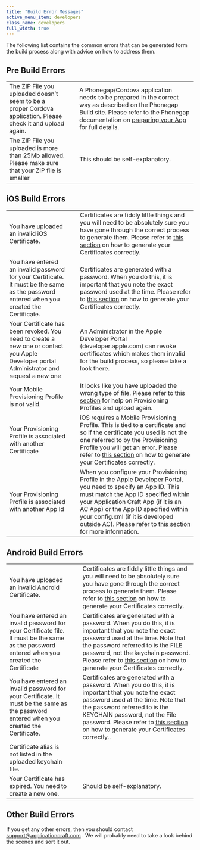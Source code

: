 ```yaml
---
title: "Build Error Messages"
active_menu_item: developers
class_name: developers
full_width: true
---
```



The following list contains the common errors that can be generated form the build process along with advice on how to address them.

## Pre Build Errors

<table>
<tr>
<td width="271">
The ZIP File you uploaded doesn’t seem to be a proper Cordova application. Please check it and upload again.

</td>
<td width="20">
</td>
<td width="595">
  A Phonegap/Cordova application needs to be prepared in the correct way as described on the Phonegap Build site. Please refer to the Phonegap documentation on <a href="http://build.phonegap.com/docs/preparing-your-app">preparing your App</a> for full details.

</td>
</tr>
<tr>
<td width="271">
The ZIP File you uploaded is more than 25Mb allowed. Please make sure that your ZIP file is smaller

</td>
<td width="20">
</td>
<td width="595">
This should be self-explanatory.

</td>
</tr>
</table>

## iOS Build Errors

<table>
<tr>
<td width="271">
You have uploaded an invalid iOS Certificate.

</td>
<td width="20">
</td>
<td width="595">
  Certificates are fiddly little things and you will need to be absolutely sure you have gone through the correct process to generate them. Please refer to <a href="/developers/documentation/ac-mobile-build-phonegap/certificates/manual/ios-keys-and-certificates/do-it-yourself-guide/setting-up-for-distribution/distribution-profile">this section</a> on how to generate your Certificates correctly.

</td>
</tr>
<tr>
<td width="271">
You have entered an invalid password for your Certificate. It must be the same as the password entered when you created the Certificate.

</td>
<td width="20">
</td>
<td width="595">
  Certificates are generated with a password. When you do this, it is important that you note the exact password used at the time. Please refer to <a href="/developers/documentation/ac-mobile-build-phonegap/certificates/manual/ios-keys-and-certificates/do-it-yourself-guide/">this section</a> on how to generate your Certificates correctly.

</td>
</tr>
<tr>
<td width="271">
Your Certificate has been revoked. You need to create a new one or contact you Apple Developer portal Administrator and request a new one

</td>
<td width="20">
</td>
<td width="595">
An Administrator in the Apple Developer Portal (developer.apple.com) can revoke certificates which makes them invalid for the build process, so please take a look there.

</td>
</tr>
<tr>
<td width="271">
Your Mobile Provisioning Profile is not valid.

</td>
<td width="20">
</td>
<td width="595">
  It looks like you have uploaded the wrong type of file. Please refer to <a href="/developers/documentation/ac-mobile-build-phonegap/certificates/manual/ios-keys-and-certificates/do-it-yourself-guide/">this section</a> for help on Provisioning Profiles and upload again.

</td>
</tr>
<tr>
<td width="271">
Your Provisioning Profile is associated with another Certificate

</td>
<td width="20">
</td>
<td width="595">
  iOS requires a Mobile Provisioning Profile. This is tied to a certificate and so if the certificate you used is not the one referred to by the Provisioning Profile you will get an error. Please refer to <a href="/developers/documentation/ac-mobile-build-phonegap/certificates/manual/ios-keys-and-certificates/do-it-yourself-guide/setting-up-for-development/create-a-provisioning-profile">this section</a> on how to generate your Certificates correctly.

</td>
</tr>
<tr>
<td width="271">
Your Provisioning Profile is associated with another App Id

</td>
<td width="20">
</td>
<td width="595">
  When you configure your Provisioning Profile in the Apple Developer Portal, you need to specify an App ID. This must match the App ID specified within your Application Craft App (if it is an AC App) or the App ID specified within your config.xml (if it is developed outside AC). Please refer to <a href="/developers/documentation/ac-mobile-build-phonegap/certificates/manual/ios-keys-and-certificates/do-it-yourself-guide/setting-up-for-development/create-a-provisioning-profile">this section</a> for more information.

</td>
</tr>
</table>

## Android Build Errors

<table>
<tr>
<td width="271">
You have uploaded an invalid Android Certificate.

</td>
<td width="20">
</td>
<td width="595">
  Certificates are fiddly little things and you will need to be absolutely sure you have gone through the correct process to generate them. Please refer to <a href="/developers/documentation/ac-mobile-build-phonegap/certificates/manual/android-certificates/">this section</a> on how to generate your Certificates correctly.

</td>
</tr>
<tr>
<td width="271">
You have entered an invalid password for your Certificate file. It must be the same as the password entered when you created the Certificate

</td>
<td width="20">
</td>
<td width="595">
  Certificates are generated with a password. When you do this, it is important that you note the exact password used at the time. Note that the password referred to is the FILE password, not the keychain password. Please refer to <a href="/developers/documentation/ac-mobile-build-phonegap/certificates/manual/android-certificates/">this section</a> on how to generate your Certificates correctly.

</td>
</tr>
<tr>
<td width="271">
You have entered an invalid password for your Certificate. It must be the same as the password entered when you created the Certificate.

</td>
<td width="20">
</td>
<td width="595">
  Certificates are generated with a password. When you do this, it is important that you note the exact password used at the time. Note that the password referred to is the KEYCHAIN password, not the File password. Please refer to <a href="/developers/documentation/ac-mobile-build-phonegap/certificates/manual/android-certificates/">this section</a> on how to generate your Certificates correctly..

</td>
</tr>
<tr>
<td width="271">
Certificate alias is not listed in the uploaded keychain file.

</td>
<td width="20">
</td>
<td width="595">
</td>
</tr>
<tr>
<td width="271">
Your Certificate has expired. You need to create a new one.

</td>
<td width="20">
</td>
<td width="595">
Should be self-explanatory.

</td>
</tr>
</table>

## Other Build Errors

If you get any other errors, then you should contact [support@applicationcraft.com](mailto:support@applicationcraft.com) . We will probably need to take a look behind the scenes and sort it out.

